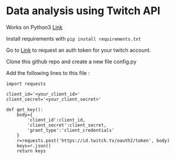 # Data analysis using Twitch API

Works on Python3 [Link](https://www.python.org/downloads/)

Install requirements with ``pip install requirements.txt``

Go to [Link](https://twitchapps.com/tmi/) to request an auth token for your twitch account. 

Clone this github repo and create a new file config.py

Add the following lines to this file :

```
import requests

client_id='<your_client_id>'
client_secret='<your_client_secret>'

def get_key():
	body={
        'client_id':client_id,
        'client_secret':client_secret,
        'grant_type':'client_credentials'
    }
	r=requests.post('https://id.twitch.tv/oauth2/token', body)
	keys=r.json()
	return keys
	
```
